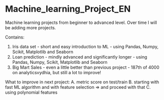 # Machine_learning_Project_EN
Machine learning projects from beginner to advanced level. Over time I will be adding more projects.

Contains:
1. Iris data set - short and easy introduction to ML - using Pandas, Numpy, Scikit, Matplotlib and Seaborn
2. Loan prediction - mindly advanced and significantly longer - using Pandas, Numpy, Scikit, Matplotlib and Seaborn
3. Big Mart Sales - even a little better than previous project - 187th of 4000 on analyticsvydhia, but still a lot to improve!

What to improve in next project: 
A. metric score on test/train
B. starting with fast ML algorithm and with feature selection => and proceed with that
C. using polynomial features
